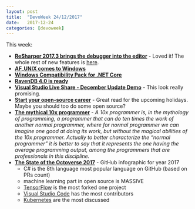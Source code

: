 ```yaml
---
layout: post
title:  "DevoWeek 24/12/2017"
date:   2017-12-24
categories: [devoweek]
---
```


This week:
* **[ReSharper 2017.3 brings the debugger into the editor](https://blog.jetbrains.com/dotnet/2017/11/21/resharper-2017-3-brings-debugger-editor/)** - Loved it! The whole rest of new features is [here](https://www.jetbrains.com/resharper/whatsnew/#v2017-3).
* **[AF_UNIX comes to Windows](https://blogs.msdn.microsoft.com/commandline/2017/12/19/af_unix-comes-to-windows/)**
* **[Windows Compatibility Pack for .NET Core](https://blogs.msdn.microsoft.com/dotnet/2017/11/16/announcing-the-windows-compatibility-pack-for-net-core/)**
* **[RavenDB 4.0 is ready](https://ayende.com/blog/181027/ravendb-4-0-is-ready?Key=29f5aa63-382a-4624-991c-0ba2c8f8de15)**
* **[Visual Studio Live Share - December Update Demo](https://www.youtube.com/watch?v=7gz60OItEUA)** - This look really promising.
* **[Start your open-source career](https://blog.algolia.com/start-your-open-source-career/)** - Great read for the upcoming holidays. Maybe you should too do some open source?
* **[The mythical 10x programmer](http://antirez.com/news/112)** - _A 10x programmer is, in the mythology of programming, a programmer that can do ten times the work of another normal programmer, where for normal programmer we can imagine one good at doing its work, but without the magical abilities of the 10x programmer. Actually to better characterize the “normal programmer” it is better to say that it represents the one having the average programming output, among the programmers that are professionals in this discipline._
* **[The State of the Octoverse 2017](https://octoverse.github.com/#build)** - GitHub infographic for year 2017
  * C# is the 8th language most popular language on GitHub (based on PRs count)
  * machine learning part in open source is MASSIVE
  * [TensorFlow](https://github.com/tensorflow/tensorflow) is the most forked one project
  * [Visual Studio Code](https://github.com/Microsoft/vscode) has the most contributors
  * [Kubernetes](https://github.com/kubernetes/kubernetes) are the most discussed
